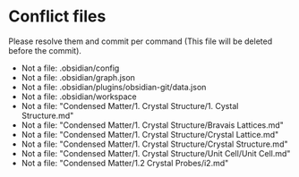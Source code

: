# Conflict files
Please resolve them and commit per command (This file will be deleted before the commit).
- Not a file: .obsidian/config
- Not a file: .obsidian/graph.json
- Not a file: .obsidian/plugins/obsidian-git/data.json
- Not a file: .obsidian/workspace
- Not a file: "Condensed Matter/1. Crystal Structure/1. Cystal Structure.md"
- Not a file: "Condensed Matter/1. Crystal Structure/Bravais Lattices.md"
- Not a file: "Condensed Matter/1. Crystal Structure/Crystal Lattice.md"
- Not a file: "Condensed Matter/1. Crystal Structure/Crystal Structure.md"
- Not a file: "Condensed Matter/1. Crystal Structure/Unit Cell/Unit Cell.md"
- Not a file: "Condensed Matter/1.2 Crystal Probes/i2.md"